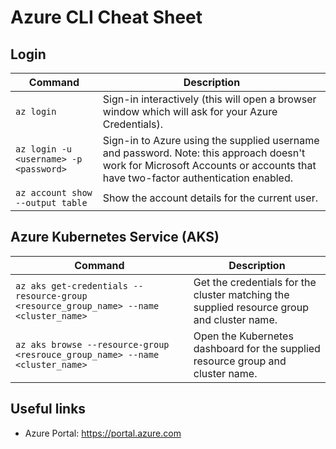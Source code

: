 # Azure CLI Cheat Sheet

## Login

| Command | Description |
| ------- | ----------- |
| `az login` | Sign-in interactively (this will open a browser window which will ask for your Azure Credentials). |
| `az login -u <username> -p <password>` | Sign-in to Azure using the supplied username and password. Note: this approach doesn't work for Microsoft Accounts or accounts that have two-factor authentication enabled. |
| `az account show --output table` | Show the account details for the current user. |

## Azure Kubernetes Service (AKS)

| Command | Description |
| ------- | ----------- |
| `az aks get-credentials --resource-group <resource_group_name> --name <cluster_name>` | Get the credentials for the cluster matching the  supplied resource group and cluster name. |
| `az aks browse --resource-group <resrouce_group_name> --name <cluster_name>` | Open the Kubernetes dashboard for the supplied resource group and cluster name. |

## Useful links

- Azure Portal: https://portal.azure.com
